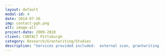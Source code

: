 ```yaml
---
layout: default
modal-id: 4
date: 2014-07-26
img: contact-pgh.png
alt: image-alt
project-date: 2009-2010
client: CONTACT Pittsburgh
category: Research/Grantwriting/Studies
description: "Services provided included:  external scan, grantwriting, development strategy, and designing direct mail appeal and annual report."
---
```


